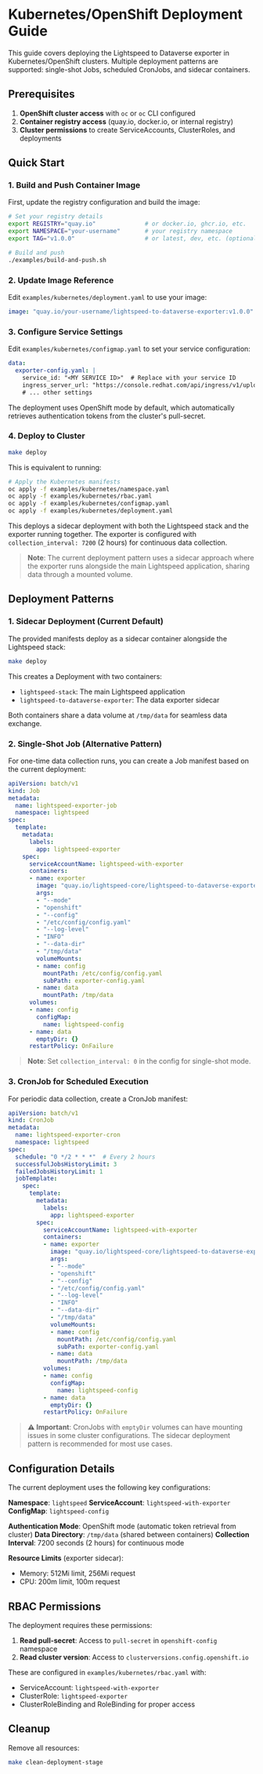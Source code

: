 # Kubernetes/OpenShift Deployment Guide

This guide covers deploying the Lightspeed to Dataverse exporter in Kubernetes/OpenShift clusters. Multiple deployment patterns are supported: single-shot Jobs, scheduled CronJobs, and sidecar containers.

## Prerequisites

1. **OpenShift cluster access** with `oc` or `oc` CLI configured
2. **Container registry access** (quay.io, docker.io, or internal registry)
3. **Cluster permissions** to create ServiceAccounts, ClusterRoles, and deployments

## Quick Start

### 1. Build and Push Container Image

First, update the registry configuration and build the image:

```bash
# Set your registry details
export REGISTRY="quay.io"              # or docker.io, ghcr.io, etc.
export NAMESPACE="your-username"       # your registry namespace
export TAG="v1.0.0"                    # or latest, dev, etc. (optional)

# Build and push
./examples/build-and-push.sh
```

### 2. Update Image Reference

Edit `examples/kubernetes/deployment.yaml` to use your image:

```yaml
image: "quay.io/your-username/lightspeed-to-dataverse-exporter:v1.0.0"
```

### 3. Configure Service Settings

Edit `examples/kubernetes/configmap.yaml` to set your service configuration:

```yaml
data:
  exporter-config.yaml: |
    service_id: "<MY SERVICE ID>"  # Replace with your service ID
    ingress_server_url: "https://console.redhat.com/api/ingress/v1/upload"
    # ... other settings
```

The deployment uses OpenShift mode by default, which automatically retrieves authentication tokens from the cluster's pull-secret.

### 4. Deploy to Cluster

```bash
make deploy
```

This is equivalent to running:
```bash
# Apply the Kubernetes manifests
oc apply -f examples/kubernetes/namespace.yaml
oc apply -f examples/kubernetes/rbac.yaml  
oc apply -f examples/kubernetes/configmap.yaml
oc apply -f examples/kubernetes/deployment.yaml
```

This deploys a sidecar deployment with both the Lightspeed stack and the exporter running together. The exporter is configured with `collection_interval: 7200` (2 hours) for continuous data collection.

> **Note**: The current deployment pattern uses a sidecar approach where the exporter runs alongside the main Lightspeed application, sharing data through a mounted volume.

## Deployment Patterns

### 1. Sidecar Deployment (Current Default)

The provided manifests deploy as a sidecar container alongside the Lightspeed stack:

```bash
make deploy
```

This creates a Deployment with two containers:
- `lightspeed-stack`: The main Lightspeed application
- `lightspeed-to-dataverse-exporter`: The data exporter sidecar

Both containers share a data volume at `/tmp/data` for seamless data exchange.

### 2. Single-Shot Job (Alternative Pattern)

For one-time data collection runs, you can create a Job manifest based on the current deployment:

```yaml
apiVersion: batch/v1
kind: Job
metadata:
  name: lightspeed-exporter-job
  namespace: lightspeed
spec:
  template:
    metadata:
      labels:
        app: lightspeed-exporter
    spec:
      serviceAccountName: lightspeed-with-exporter
      containers:
      - name: exporter
        image: "quay.io/lightspeed-core/lightspeed-to-dataverse-exporter:dev-latest"
        args: 
        - "--mode"
        - "openshift"
        - "--config"
        - "/etc/config/config.yaml"
        - "--log-level"
        - "INFO"
        - "--data-dir"
        - "/tmp/data"
        volumeMounts:
        - name: config
          mountPath: /etc/config/config.yaml
          subPath: exporter-config.yaml
        - name: data
          mountPath: /tmp/data
      volumes:
      - name: config
        configMap:
          name: lightspeed-config
      - name: data
        emptyDir: {}
      restartPolicy: OnFailure
```

> **Note**: Set `collection_interval: 0` in the config for single-shot mode.

### 3. CronJob for Scheduled Execution

For periodic data collection, create a CronJob manifest:

```yaml
apiVersion: batch/v1
kind: CronJob
metadata:
  name: lightspeed-exporter-cron
  namespace: lightspeed
spec:
  schedule: "0 */2 * * *"  # Every 2 hours
  successfulJobsHistoryLimit: 3
  failedJobsHistoryLimit: 1
  jobTemplate:
    spec:
      template:
        metadata:
          labels:
            app: lightspeed-exporter
        spec:
          serviceAccountName: lightspeed-with-exporter
          containers:
          - name: exporter
            image: "quay.io/lightspeed-core/lightspeed-to-dataverse-exporter:dev-latest"
            args: 
            - "--mode"
            - "openshift"
            - "--config"
            - "/etc/config/config.yaml"
            - "--log-level"
            - "INFO"
            - "--data-dir"
            - "/tmp/data"
            volumeMounts:
            - name: config
              mountPath: /etc/config/config.yaml
              subPath: exporter-config.yaml
            - name: data
              mountPath: /tmp/data
          volumes:
          - name: config
            configMap:
              name: lightspeed-config
          - name: data
            emptyDir: {}
          restartPolicy: OnFailure
```

> **⚠️ Important**: CronJobs with `emptyDir` volumes can have mounting issues in some cluster configurations. The sidecar deployment pattern is recommended for most use cases.

## Configuration Details

The current deployment uses the following key configurations:

**Namespace**: `lightspeed`
**ServiceAccount**: `lightspeed-with-exporter`
**ConfigMap**: `lightspeed-config`

**Authentication Mode**: OpenShift mode (automatic token retrieval from cluster)
**Data Directory**: `/tmp/data` (shared between containers)
**Collection Interval**: 7200 seconds (2 hours) for continuous mode

**Resource Limits** (exporter sidecar):
- Memory: 512Mi limit, 256Mi request  
- CPU: 200m limit, 100m request

## RBAC Permissions

The deployment requires these permissions:

1. **Read pull-secret**: Access to `pull-secret` in `openshift-config` namespace
2. **Read cluster version**: Access to `clusterversions.config.openshift.io`

These are configured in `examples/kubernetes/rbac.yaml` with:
- ServiceAccount: `lightspeed-with-exporter`  
- ClusterRole: `lightspeed-exporter`
- ClusterRoleBinding and RoleBinding for proper access

## Cleanup

Remove all resources:
```bash
make clean-deployment-stage
``` 